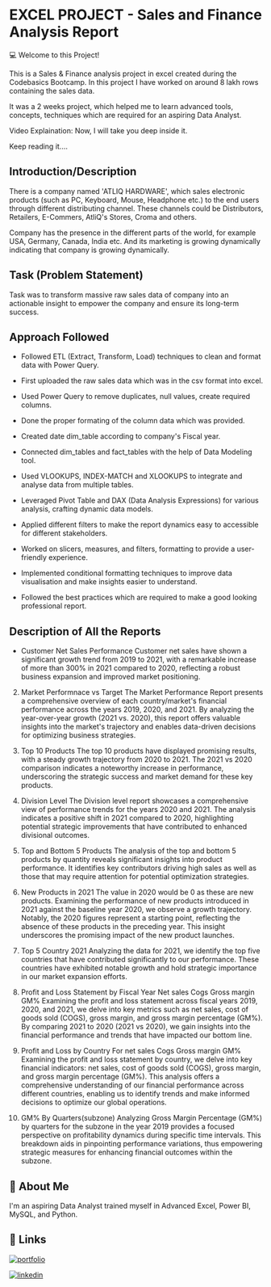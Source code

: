 
#  EXCEL PROJECT - Sales and Finance Analysis Report

💻 Welcome to this Project!

This is a Sales & Finance analysis project in excel created during the Codebasics Bootcamp. In this project I have worked on around 8 lakh rows containing the sales data. 

It was a 2 weeks project, which helped me to learn advanced tools, concepts, techniques which are required for an aspiring Data Analyst. 

Video Explaination: 
Now, I will take you deep inside it.

Keep reading it....

## Introduction/Description
There is a company named 'ATLIQ HARDWARE', which sales electronic products (such as PC, Keyboard, Mouse, Headphone etc.) to the end users through different distributing channel. These channels could be Distributors, Retailers, E-Commers, AtliQ's Stores, Croma and others.

Company has the presence in the different parts of the world, for example USA, Germany, Canada, India etc. And its marketing is growing dynamically indicating that company is growing dynamically.


## Task (Problem Statement)
Task was to transform massive raw sales data of company into an actionable insight to empower the company and ensure its long-term success.

## Approach Followed
- Followed ETL (Extract, Transform, Load) techniques to clean and format data with Power Query.

- First uploaded the raw sales data which was in the csv format into excel.

- Used Power Query to remove duplicates, null values, create required columns.

- Done the proper formating of the column data which was provided.

- Created date dim_table according to company's Fiscal year.

- Connected dim_tables and fact_tables with the help of Data Modeling tool.

- Used VLOOKUPS, INDEX-MATCH and XLOOKUPS to integrate and analyse data from multiple tables.

- Leveraged Pivot Table and DAX (Data Analysis Expressions) for various analysis, crafting dynamic data models.

- Applied different filters to make the report dynamics easy to accessible for different stakeholders.

-  Worked on slicers, measures, and filters, formatting to provide a user-friendly experience.

- Implemented conditional formatting techniques to improve data visualisation and make insights easier to understand.

- Followed the best practices which are required to make a good looking professional report.


## Description of All the Reports

- Customer Net Sales Performance
  Customer net sales have shown a significant growth trend from 2019 to 2021, with a remarkable increase of more than 300% in 2021 compared to 2020, reflecting a robust business expansion and improved market positioning.

2) Market Performnace vs Target 
The Market Performance Report presents a comprehensive overview of each country/market's financial performance across the years 2019, 2020, and 2021. By analyzing the year-over-year growth (2021 vs. 2020), this report offers valuable insights into the market's trajectory and enables data-driven decisions for optimizing business strategies.

3) Top 10 Products
 The top 10 products have displayed promising results, with a steady growth trajectory from 2020 to 2021. The 2021 vs 2020 comparison indicates a noteworthy increase in performance, underscoring the strategic success and market demand for these key products.

4) Division Level 
The Division level report showcases a comprehensive view of performance trends for the years 2020 and 2021. The analysis indicates a positive shift in 2021 compared to 2020, highlighting potential strategic improvements that have contributed to enhanced divisional outcomes.

5) Top and Bottom 5 Products 
The analysis of the top and bottom 5 products by quantity reveals significant insights into product performance. It identifies key contributors driving high sales as well as those that may require attention for potential optimization strategies.

6) New Products in 2021
 The value in 2020 would be 0 as these are new products. Examining the performance of new products introduced in 2021 against the baseline year 2020, we observe a growth trajectory. Notably, the 2020 figures represent a starting point, reflecting the absence of these products in the preceding year. This insight underscores the promising impact of the new product launches.

7) Top 5 Country 2021
 Analyzing the data for 2021, we identify the top five countries that have contributed significantly to our performance. These countries have exhibited notable growth and hold strategic importance in our market expansion efforts.

8) Profit and Loss Statement by Fiscal Year 
Net sales Cogs Gross margin GM% Examining the profit and loss statement across fiscal years 2019, 2020, and 2021, we delve into key metrics such as net sales, cost of goods sold (COGS), gross margin, and gross margin percentage (GM%). By comparing 2021 to 2020 (2021 vs 2020), we gain insights into the financial performance and trends that have impacted our bottom line.

9) Profit and Loss by Country
 For net sales Cogs Gross margin GM% Examining the profit and loss statement by country, we delve into key financial indicators: net sales, cost of goods sold (COGS), gross margin, and gross margin percentage (GM%). This analysis offers a comprehensive understanding of our financial performance across different countries, enabling us to identify trends and make informed decisions to optimize our global operations.

10) GM% By Quarters(subzone)
 Analyzing Gross Margin Percentage (GM%) by quarters for the subzone in the year 2019 provides a focused perspective on profitability dynamics during specific time intervals. This breakdown aids in pinpointing performance variations, thus empowering strategic measures for enhancing financial outcomes within the subzone.



## 🚀 About Me
I'm an aspiring Data Analyst trained myself in Advanced Excel, Power BI, MySQL, and Python.


## 🔗 Links
[![portfolio](https://img.shields.io/badge/my_portfolio-000?style=for-the-badge&logo=github&logoColor=white)](https://github.com/deveshSingh-github)

[![linkedin](https://img.shields.io/badge/linkedin-0A66C2?style=for-the-badge&logo=linkedin&logoColor=white)](https://www.linkedin.com/in/devesh-singh-35584920b/)



